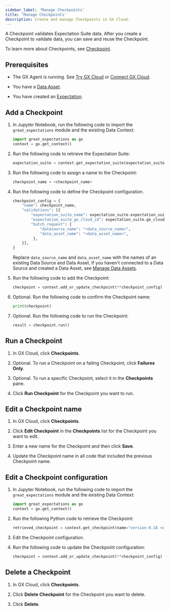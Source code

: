 ```yaml
---
sidebar_label: 'Manage Checkpoints'
title: 'Manage Checkpoints'
description: Create and manage Checkpoints in GX Cloud.
---
```


A Checkpoint validates Expectation Suite data. After you create a Checkpoint to validate data, you can save and reuse the Checkpoint. 

To learn more about Checkpoints, see [Checkpoint](/reference/learn/terms/checkpoint.md).

## Prerequisites

- The GX Agent is running. See [Try GX Cloud](../try_gx_cloud.md) or [Connect GX Cloud](../connect/connect_lp.md).

- You have a [Data Asset](/cloud/data_assets/manage_data_assets.md#create-a-data-asset).

- You have created an [Expectation](/cloud/expectations/manage_expectations.md#create-an-expectation).

## Add a Checkpoint

1. In Jupyter Notebook, run the following code to import the `great_expectations` module and the existing Data Context:

    ```python title="Jupyter Notebook"
    import great_expectations as gx
    context = gx.get_context()
    ```
2. Run the following code to retrieve the Expectation Suite:

    ```python title="Jupyter Notebook"
    expectation_suite = context.get_expectation_suite(expectation_suite_name=<expectation_name>)
    ```

3. Run the following code to assign a name to the Checkpoint:

    ```python title="Jupyter Notebook"
    checkpoint_name = <checkpoint_name> 
    ```

4. Run the following code to define the Checkpoint configuration.

    ```python title="Jupyter Notebook"
    checkpoint_config = {
        "name": checkpoint_name,
        "validations": [{
            "expectation_suite_name": expectation_suite.expectation_suite_name,
            "expectation_suite_ge_cloud_id": expectation_suite.ge_cloud_id,
            "batch_request": {
                "datasource_name": "<data_source_name>",
                "data_asset_name": "<data_asset_name>",
             },
        }],
    } 
    ```
    Replace `data_source_name` and `data_asset_name` with the names of an existing Data Source and Data Asset. If you haven't connected to a Data Source and created a Data Asset, see [Manage Data Assets](/cloud/data_assets/manage_data_assets.md).

5. Run the following code to add the Checkpoint:

    ```python title="Jupyter Notebook"
    checkpoint = context.add_or_update_checkpoint(**checkpoint_config) 
    ```

6. Optional. Run the following code to confirm the Checkpoint name:

    ```python title="Jupyter Notebook"
    print(checkpoint) 
    ```

7. Optional. Run the following code to run the Checkpoint:
    
    ```python title="Jupyter Notebook"
    result = checkpoint.run() 
    ```

## Run a Checkpoint

1. In GX Cloud, click **Checkpoints**.

2. Optional. To run a Checkpoint on a failing Checkpoint, click **Failures Only**.

3. Optional. To run a specific Checkpoint, select it in the **Checkpoints** pane.

4. Click **Run Checkpoint** for the Checkpoint you want to run.

## Edit a Checkpoint name

1. In GX Cloud, click **Checkpoints**.

2. Click **Edit Checkpoint** in the **Checkpoints** list for the Checkpoint you want to edit.

3. Enter a new name for the Checkpoint and then click **Save**.

4. Update the Checkpoint name in all code that included the previous Checkpoint name.

## Edit a Checkpoint configuration

1. In Jupyter Notebook, run the following code to import the `great_expectations` module and the existing Data Context:

    ```python title="Jupyter Notebook"
    import great_expectations as gx
    context = gx.get_context()
    ```
2. Run the following Python code to retrieve the Checkpoint:

    ```python title="Jupyter Notebook"
    retrieved_checkpoint = context.get_checkpoint(name="version-0.18 <checkpoint_name>") 
    ```
3. Edit the Checkpoint configuration. 

4. Run the following code to update the Checkpoint configuration:

    ```python title="Jupyter Notebook"
    checkpoint = context.add_or_update_checkpoint(**checkpoint_config) 
    ```

## Delete a Checkpoint

1. In GX Cloud, click **Checkpoints**.

2. Click **Delete Checkpoint** for the Checkpoint you want to delete.

3. Click **Delete**.
